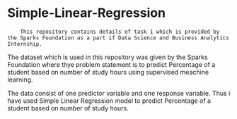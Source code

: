 # Simple-Linear-Regression
        This repository contains details of task 1 which is provided by the Sparks Foundation as a part if Data Science and Business Analytics Internship.
        
The dataset which is used in this repository was given by the Sparks Foundation where thye problem statement is to predict Percentage of a student based on number of study hours using supervised meachine learning.


The data consist of one predictor variable and one response variable. Thus i have used Simple Linear Regression model to predict Percentage of a student based on number of study hours.
